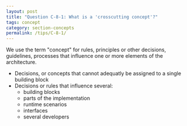 ```yaml
---
layout: post
title: "Question C-8-1: What is a 'crosscutting concept'?"
tags: concept
category: section-concepts
permalink: /tips/C-8-1/
---
```



We use the term "concept" for rules, principles or other
decisions, guidelines, processes that influence one or more
elements of the architecture.

* Decisions, or concepts that cannot adequatly be assigned to a single building block
* Decisions or rules that influence several:
  * building blocks
  * parts of the implementation
  * runtime scenarios
  * interfaces
  * several developers
